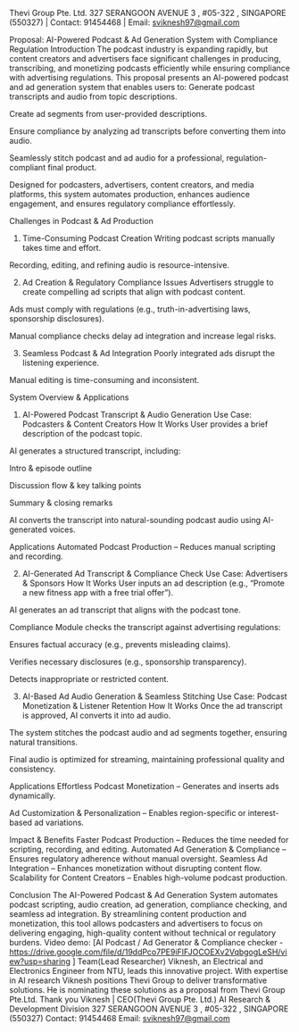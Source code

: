 Thevi Group Pte. Ltd.
327 SERANGOON AVENUE 3 , #05-322 , SINGAPORE (550327) | Contact: 91454468 | Email: sviknesh97@gmail.com



Proposal: AI-Powered Podcast & Ad Generation System with Compliance Regulation
Introduction
The podcast industry is expanding rapidly, but content creators and advertisers face significant challenges in producing, transcribing, and monetizing podcasts efficiently while ensuring compliance with advertising regulations.
This proposal presents an AI-powered podcast and ad generation system that enables users to:
Generate podcast transcripts and audio from topic descriptions.


Create ad segments from user-provided descriptions.


Ensure compliance by analyzing ad transcripts before converting them into audio.


Seamlessly stitch podcast and ad audio for a professional, regulation-compliant final product.


Designed for podcasters, advertisers, content creators, and media platforms, this system automates production, enhances audience engagement, and ensures regulatory compliance effortlessly.

Challenges in Podcast & Ad Production
1. Time-Consuming Podcast Creation
Writing podcast scripts manually takes time and effort.


Recording, editing, and refining audio is resource-intensive.


2. Ad Creation & Regulatory Compliance Issues
Advertisers struggle to create compelling ad scripts that align with podcast content.


Ads must comply with regulations (e.g., truth-in-advertising laws, sponsorship disclosures).


Manual compliance checks delay ad integration and increase legal risks.


3. Seamless Podcast & Ad Integration
Poorly integrated ads disrupt the listening experience.


Manual editing is time-consuming and inconsistent.



System Overview & Applications
1. AI-Powered Podcast Transcript & Audio Generation
Use Case: Podcasters & Content Creators
How It Works
User provides a brief description of the podcast topic.


AI generates a structured transcript, including:


Intro & episode outline


Discussion flow & key talking points


Summary & closing remarks


AI converts the transcript into natural-sounding podcast audio using AI-generated voices.


Applications
Automated Podcast Production – Reduces manual scripting and recording.

2. AI-Generated Ad Transcript & Compliance Check
Use Case: Advertisers & Sponsors
How It Works
User inputs an ad description (e.g., “Promote a new fitness app with a free trial offer”).


AI generates an ad transcript that aligns with the podcast tone.


Compliance Module checks the transcript against advertising regulations:


Ensures factual accuracy (e.g., prevents misleading claims).


Verifies necessary disclosures (e.g., sponsorship transparency).


Detects inappropriate or restricted content.

3. AI-Based Ad Audio Generation & Seamless Stitching
Use Case: Podcast Monetization & Listener Retention
How It Works
Once the ad transcript is approved, AI converts it into ad audio.


The system stitches the podcast audio and ad segments together, ensuring natural transitions.


Final audio is optimized for streaming, maintaining professional quality and consistency.


Applications
Effortless Podcast Monetization – Generates and inserts ads dynamically.


Ad Customization & Personalization – Enables region-specific or interest-based ad variations.



Impact & Benefits
Faster Podcast Production – Reduces the time needed for scripting, recording, and editing.
Automated Ad Generation & Compliance – Ensures regulatory adherence without manual oversight.
Seamless Ad Integration – Enhances monetization without disrupting content flow.
Scalability for Content Creators – Enables high-volume podcast production.

Conclusion
The AI-Powered Podcast & Ad Generation System automates podcast scripting, audio creation, ad generation, compliance checking, and seamless ad integration. By streamlining content production and monetization, this tool allows podcasters and advertisers to focus on delivering engaging, high-quality content without technical or regulatory burdens.
Video demo: [AI Podcast / Ad Generator & Compliance checker - https://drive.google.com/file/d/19ddPco7PE9iFIFJOCOEXv2VqbgogLeSH/view?usp=sharing ]
Team(Lead Researcher)
Viknesh, an Electrical and Electronics Engineer from NTU, leads this innovative project. With expertise in AI research Viknesh positions Thevi Group to deliver transformative solutions. He is nominating these solutions as a proposal from Thevi Group Pte.Ltd.
Thank you
Viknesh | CEO(Thevi Group Pte. Ltd.)
AI Research & Development Division 
327 SERANGOON AVENUE 3 , #05-322 , SINGAPORE (550327)
Contact: 91454468
Email: sviknesh97@gmail.com





